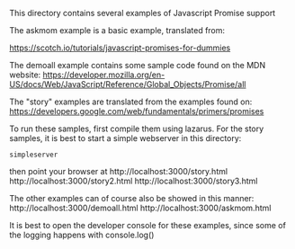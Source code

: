 
This directory contains several examples of Javascript Promise support

The askmom example is a basic example, translated from:

https://scotch.io/tutorials/javascript-promises-for-dummies

The demoall example contains some sample code found on the MDN website:
https://developer.mozilla.org/en-US/docs/Web/JavaScript/Reference/Global_Objects/Promise/all

The "story"  examples are translated from the examples found on:
https://developers.google.com/web/fundamentals/primers/promises

To run these samples, first compile them using lazarus.
For the story samples, it is best to start a simple webserver in this directory:

```
simpleserver
```

then point your browser at
http://localhost:3000/story.html
http://localhost:3000/story2.html
http://localhost:3000/story3.html

The other examples can of course also be showed in this manner:
http://localhost:3000/demoall.html
http://localhost:3000/askmom.html

It is best to open the developer console for these examples, since some of the logging happens with console.log()
